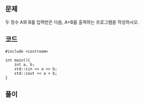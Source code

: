 ## 문제 
   두 정수 A와 B를 입력받은 다음, A+B를 출력하는 프로그램을 작성하시오.
   
## 코드
```
#include <iostream>

int main(){
    int a, b;
    std::cin >> a >> b;
    std::cout << a + b;
}
```

## 풀이

 
